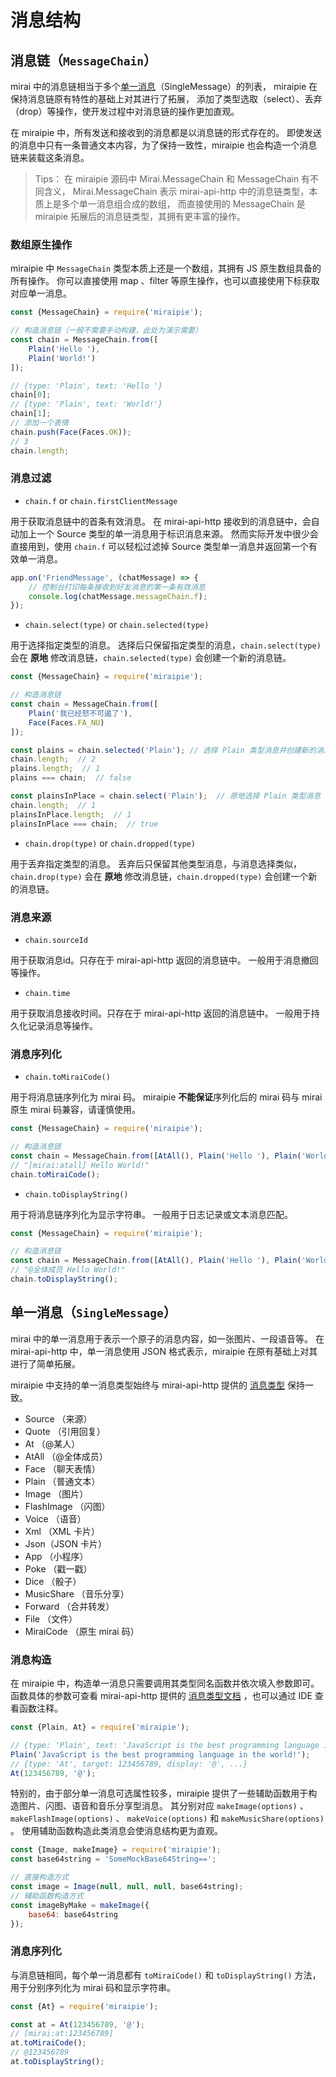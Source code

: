 # 消息结构

## 消息链（`MessageChain`）

mirai 中的消息链相当于多个[单一消息](#单一消息-singlemessage)（SingleMessage）的列表，
miraipie 在保持消息链原有特性的基础上对其进行了拓展，
添加了类型选取（select）、丢弃（drop）等操作，使开发过程中对消息链的操作更加直观。

在 miraipie 中，所有发送和接收到的消息都是以消息链的形式存在的。
即使发送的消息中只有一条普通文本内容，为了保持一致性，miraipie 也会构造一个消息链来装载这条消息。

> Tips： 在 miraipie 源码中 Mirai.MessageChain 和 MessageChain 有不同含义，
> Mirai.MessageChain 表示 mirai-api-http 中的消息链类型，本质上是多个单一消息组合成的数组，
> 而直接使用的 MessageChain 是 miraipie 拓展后的消息链类型，其拥有更丰富的操作。

### 数组原生操作

miraipie 中 `MessageChain` 类型本质上还是一个数组，其拥有 JS 原生数组具备的所有操作。
你可以直接使用 map 、filter 等原生操作，也可以直接使用下标获取对应单一消息。

```javascript
const {MessageChain} = require('miraipie');

// 构造消息链（一般不需要手动构建，此处为演示需要）
const chain = MessageChain.from([
    Plain('Hello '),
    Plain('World!')
]);

// {type: 'Plain', text: 'Hello '}
chain[0];
// {type: 'Plain', text: 'World!'}
chain[1];
// 添加一个表情
chain.push(Face(Faces.OK));
// 3
chain.length;
```

### 消息过滤

- `chain.f` or `chain.firstClientMessage`

用于获取消息链中的首条有效消息。
在 mirai-api-http 接收到的消息链中，会自动加上一个 Source 类型的单一消息用于标识消息来源。
然而实际开发中很少会直接用到，使用 `chain.f` 可以轻松过滤掉 Source 类型单一消息并返回第一个有效单一消息。

```javascript
app.on('FriendMessage', (chatMessage) => {
    // 控制台打印每条接收到好友消息的第一条有效消息
    console.log(chatMessage.messageChain.f);
});
```

- `chain.select(type)` or `chain.selected(type)`

用于选择指定类型的消息。
选择后只保留指定类型的消息，`chain.select(type)` 会在 **原地** 修改消息链，`chain.selected(type)` 会创建一个新的消息链。

```javascript
const {MessageChain} = require('miraipie');

// 构造消息链
const chain = MessageChain.from([
    Plain('我已经怒不可遏了'),
    Face(Faces.FA_NU)
]);

const plains = chain.selected('Plain'); // 选择 Plain 类型消息并创建新的消息链
chain.length;  // 2
plains.length;  // 1
plains === chain;  // false

const plainsInPlace = chain.select('Plain');  // 原地选择 Plain 类型消息
chain.length;  // 1
plainsInPlace.length;  // 1
plainsInPlace === chain;  // true
```

- `chain.drop(type)` or `chain.dropped(type)`

用于丢弃指定类型的消息。
丢弃后只保留其他类型消息，与消息选择类似，
`chain.drop(type)` 会在 **原地** 修改消息链，`chain.dropped(type)` 会创建一个新的消息链。

### 消息来源

- `chain.sourceId`

用于获取消息id。只存在于 mirai-api-http 返回的消息链中。
一般用于消息撤回等操作。

- `chain.time`

用于获取消息接收时间。只存在于 mirai-api-http 返回的消息链中。
一般用于持久化记录消息等操作。

### 消息序列化

- `chain.toMiraiCode()`

用于将消息链序列化为 mirai 码。
miraipie **不能保证**序列化后的 mirai 码与 mirai 原生 mirai 码兼容，请谨慎使用。

```javascript
const {MessageChain} = require('miraipie');

// 构造消息链
const chain = MessageChain.from([AtAll(), Plain('Hello '), Plain('World!')]);
// "[mirai:atall] Hello World!"
chain.toMiraiCode();
```

- `chain.toDisplayString()`

用于将消息链序列化为显示字符串。
一般用于日志记录或文本消息匹配。

```javascript
const {MessageChain} = require('miraipie');

// 构造消息链
const chain = MessageChain.from([AtAll(), Plain('Hello '), Plain('World!')]);
// "@全体成员 Hello World!"
chain.toDisplayString();
```

## 单一消息（`SingleMessage`）

mirai 中的单一消息用于表示一个原子的消息内容，如一张图片、一段语音等。
在 mirai-api-http 中，单一消息使用 JSON 格式表示，miraipie 在原有基础上对其进行了简单拓展。

miraipie 中支持的单一消息类型始终与 mirai-api-http 提供的 [消息类型](https://github.com/project-mirai/mirai-api-http/blob/master/docs/api/MessageType.md#%E6%B6%88%E6%81%AF%E7%B1%BB%E5%9E%8B) 保持一致。

- Source （来源）
- Quote （引用回复）
- At （@某人）
- AtAll （@全体成员）
- Face （聊天表情）
- Plain （普通文本）
- Image （图片）
- FlashImage （闪图）
- Voice （语音）
- Xml （XML 卡片）
- Json（JSON 卡片）
- App （小程序）
- Poke （戳一戳）
- Dice （骰子）
- MusicShare （音乐分享）
- Forward （合并转发）
- File （文件）
- MiraiCode （原生 mirai 码）

### 消息构造

在 miraipie 中，构造单一消息只需要调用其类型同名函数并依次填入参数即可。
函数具体的参数可查看 mirai-api-http 提供的 [消息类型文档](https://github.com/project-mirai/mirai-api-http/blob/master/docs/api/MessageType.md#%E6%B6%88%E6%81%AF%E7%B1%BB%E5%9E%8B) ，也可以通过 IDE 查看函数注释。

```javascript
const {Plain, At} = require('miraipie');

// {type: 'Plain', text: 'JavaScript is the best programming language in the world!', ...}
Plain('JavaScript is the best programming language in the world!');
// {type: 'At', target: 123456789, display: '@', ...}
At(123456789, '@');
```

特别的，由于部分单一消息可选属性较多，miraipie 提供了一些辅助函数用于构造图片、闪图、语音和音乐分享型消息。
其分别对应 `makeImage(options)` 、 `makeFlashImage(options)` 、 `makeVoice(options)` 和 `makeMusicShare(options)` 。
使用辅助函数构造此类消息会使消息结构更为直观。

```javascript
const {Image, makeImage} = require('miraipie');
const base64string = 'SomeMockBase64String==';

// 直接构造方式
const image = Image(null, null, null, base64string);
// 辅助函数构造方式
const imageByMake = makeImage({
    base64: base64string
});
```

### 消息序列化

与消息链相同，每个单一消息都有 `toMiraiCode()` 和 `toDisplayString()` 方法，用于分别序列化为 mirai 码和显示字符串。

```javascript
const {At} = require('miraipie');

const at = At(123456789, '@');
// [mirai:at:123456789]
at.toMiraiCode();
// @123456789
at.toDisplayString();
```
